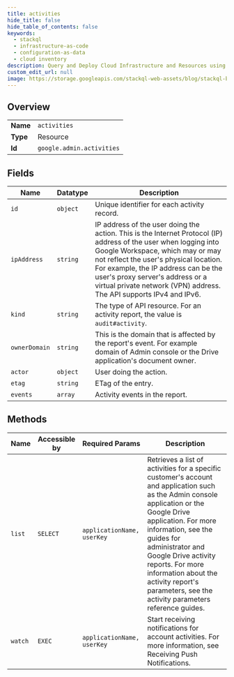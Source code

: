 ```yaml
---
title: activities
hide_title: false
hide_table_of_contents: false
keywords:
  - stackql
  - infrastructure-as-code
  - configuration-as-data
  - cloud inventory
description: Query and Deploy Cloud Infrastructure and Resources using SQL
custom_edit_url: null
image: https://storage.googleapis.com/stackql-web-assets/blog/stackql-blog-post-featured-image.png
---
```

  
    

## Overview
<table><tbody>
<tr><td><b>Name</b></td><td><code>activities</code></td></tr>
<tr><td><b>Type</b></td><td>Resource</td></tr>
<tr><td><b>Id</b></td><td><code>google.admin.activities</code></td></tr>
</tbody></table>

## Fields
| Name | Datatype | Description |
| ---- | -------- | ----------- |
| `id` | `object` | Unique identifier for each activity record. |
| `ipAddress` | `string` | IP address of the user doing the action. This is the Internet Protocol (IP) address of the user when logging into Google Workspace, which may or may not reflect the user's physical location. For example, the IP address can be the user's proxy server's address or a virtual private network (VPN) address. The API supports IPv4 and IPv6. |
| `kind` | `string` | The type of API resource. For an activity report, the value is `audit#activity`. |
| `ownerDomain` | `string` | This is the domain that is affected by the report's event. For example domain of Admin console or the Drive application's document owner. |
| `actor` | `object` | User doing the action. |
| `etag` | `string` | ETag of the entry. |
| `events` | `array` | Activity events in the report. |
## Methods
| Name | Accessible by | Required Params | Description |
| ---- | ------------- | --------------- | ----------- |
| `list` | `SELECT` | `applicationName, userKey` | Retrieves a list of activities for a specific customer's account and application such as the Admin console application or the Google Drive application. For more information, see the guides for administrator and Google Drive activity reports. For more information about the activity report's parameters, see the activity parameters reference guides.  |
| `watch` | `EXEC` | `applicationName, userKey` | Start receiving notifications for account activities. For more information, see Receiving Push Notifications. |
